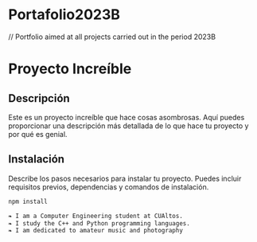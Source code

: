 # Portafolio2023B
// Portfolio aimed at all projects carried out in the period 2023B
# Proyecto Increíble

## Descripción
Este es un proyecto increíble que hace cosas asombrosas. Aquí puedes proporcionar una descripción más detallada de lo que hace tu proyecto y por qué es genial.

## Instalación
Describe los pasos necesarios para instalar tu proyecto. Puedes incluir requisitos previos, dependencias y comandos de instalación.

```bash
npm install

❧ I am a Computer Engineering student at CUAltos. 
❧ I study the C++ and Python programming languages. 
❧ I am dedicated to amateur music and photography
